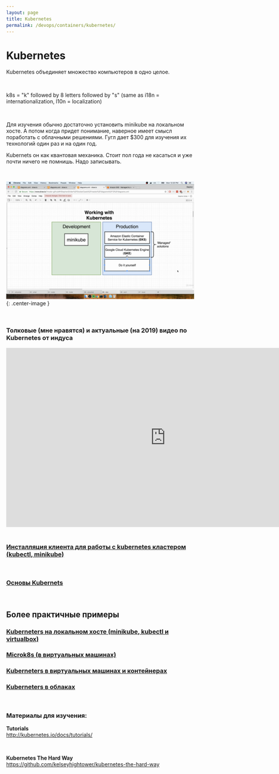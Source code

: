 ```yaml
---
layout: page
title: Kubernetes
permalink: /devops/containers/kubernetes/
---
```


# Kubernetes

Kubernetes объединяет множество компьютеров в одно целое.

<br/>

k8s = "k" followed by 8 letters followed by "s" (same as i18n = internationalization, l10n = localization)

<br/>

Для изучения обычно достаточно установить minikube на локальном хосте. А потом когда придет понимание, наверное имеет смысл поработать с облачными решениями. Гугл дает \$300 для изучения их технологий один раз и на один год.

Kubernets он как квантовая механика. Стоит пол года не касаться и уже почти ничего не помнишь. Надо записывать.


<br/>

![working with kubernetes](/img/devops/containers/kubernetes/working-with-kubernetes.png "working with kubernetes"){: .center-image }

<br/>

### Толковые (мне нравятся) и актуальные (на 2019) видео по Kubernetes от индуса

<div align="center">
    <iframe width="853" height="480" src="https://www.youtube.com/embed/YzaYqxW0wGs" frameborder="0" allow="accelerometer; autoplay; encrypted-media; gyroscope; picture-in-picture" allowfullscreen></iframe>
</div>


<br/>

### [Инсталляция клиента для работы с kubernetes кластером (kubectl, minikube)](/devops/containers/kubernetes/install/)

<br/>

### [Основы Kubernets](/devops/containers/kubernetes/basics/)

<br/>

## Более практичные примеры

### [Kuberneters на локальном хосте (minikube, kubectl и virtualbox)](/devops/containers/kubernetes/minikube/)

### [Microk8s (в виртуальных машинах)](/devops/containers/kubernetes/microk8s/)

### [Kuberneters в виртуальных машинах и контейнерах](/devops/containers/kubernetes/kubeadm/)

### [Kuberneters в облаках](/devops/containers/kubernetes/devops/clouds/)

<br/>

### Материалы для изучения:

**Tutorials**  
http://kubernetes.io/docs/tutorials/

<br/>

**Kubernetes The Hard Way**  
https://github.com/kelseyhightower/kubernetes-the-hard-way

